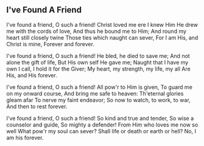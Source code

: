 ## I've Found A Friend

I've found a friend, O such a friend!
Christ loved me ere I knew Him
He drew me with the cords of love,
And thus he bound me to Him;
And round my heart still closely twine
Those ties which naught can sever,
For I am His, and Christ is mine,
Forever and forever.

I've found a friend, O such a friend!
He bled, he died to save me;
And not alone the gift of life,
But His own self He gave me;
Naught that I have my own I call,
I hold it for the Giver;
My heart, my strength, my life, my all
Are His, and His forever.

I've found a friend, O such a friend!
All pow'r to Him is given,
To guard me on my onward course,
And bring me safe to heaven:
Th'eternal glories gleam afar
To nerve my faint endeavor;
So now to watch, to work, to war,
And then to rest forever.

I've found a friend, O such a friend!
So kind and true and tender,
So wise a counselor and guide,
So mighty a defender!
From Him who loves me now so well
What pow'r my soul can sever?
Shall life or death or earth or hell?
No, I am his forever.